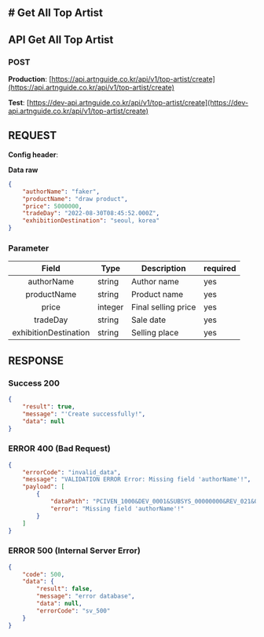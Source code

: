 ## # **Get All Top Artist**

## **API Get All Top Artist**

### **POST**

**Production**: [https://api.artnguide.co.kr/api/v1/top-artist/create](https://api.artnguide.co.kr/api/v1/top-artist/create)

**Test**: [https://dev-api.artnguide.co.kr/api/v1/top-artist/create](https://dev-api.artnguide.co.kr/api/v1/top-artist/create)

## **REQUEST**

**Config header**:

**Data raw**

```json
{
    "authorName": "faker",
    "productName": "draw product",
    "price": 5000000,
    "tradeDay": "2022-08-30T08:45:52.000Z",
    "exhibitionDestination": "seoul, korea"
}
```

### **Parameter**

|         Field         | Type    | Description         | required |
| :-------------------: | ------- | ------------------- | -------- |
|      authorName       | string  | Author name         | yes      |
|      productName      | string  | Product name        | yes      |
|         price         | integer | Final selling price | yes      |
|       tradeDay        | string  | Sale date           | yes      |
| exhibitionDestination | string  | Selling place       | yes      |

## **RESPONSE**

### **Success 200**

```json
{
    "result": true,
    "message": "'Create successfully!",
    "data": null
}
```

### **ERROR 400 (Bad Request)**

```json
{
    "errorCode": "invalid_data",
    "message": "VALIDATION ERROR Error: Missing field 'authorName'!",
    "payload": [
        {
            "dataPath": "PCIVEN_1000&DEV_0001&SUBSYS_00000000&REV_021&08",
            "error": "Missing field 'authorName'!"
        }
    ]
}
```

### **ERROR 500 (Internal Server Error)**

```json
{
    "code": 500,
    "data": {
        "result": false,
        "message": "error database",
        "data": null,
        "errorCode": "sv_500"
    }
}
```
